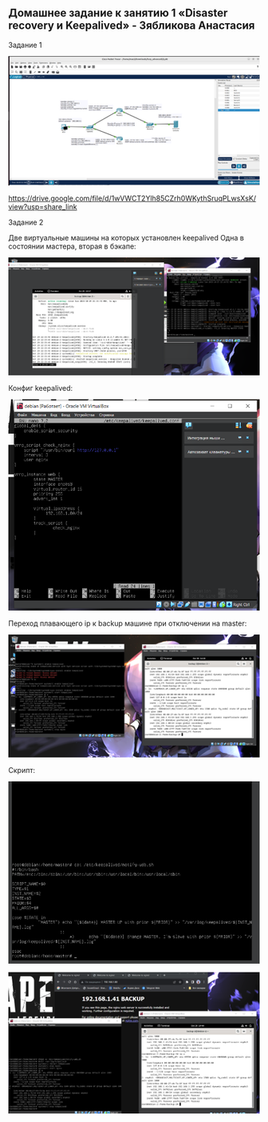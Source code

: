 ## Домашнее задание к занятию 1 «Disaster recovery и Keepalived» - Зябликова Анастасия 
Задание 1

![1](https://github.com/mmau5/keepalived/blob/master/Screenshot%20from%202023-10-23%2018-37-07.png)

https://drive.google.com/file/d/1wVWCT2Ylh85CZrh0WKythSruqPLwsXsK/view?usp=share_link

Задание 2

Две виртуальные машины на которых установлен keepalived
Одна в состоянии мастера, вторая в бэкапе:

![2](https://github.com/mmau5/keepalived2/blob/master/1.png)

Конфиг keepalived:

![6](https://github.com/mmau5/keepalived2/blob/master/6.png)

Переход плавающего ip к backup машине при отключении на master:

![3](https://github.com/mmau5/keepalived2/blob/master/3.png)

Скрипт:

![4](https://github.com/mmau5/keepalived2/blob/master/5.png)


![5](https://github.com/mmau5/keepalived2/blob/master/4.png)
